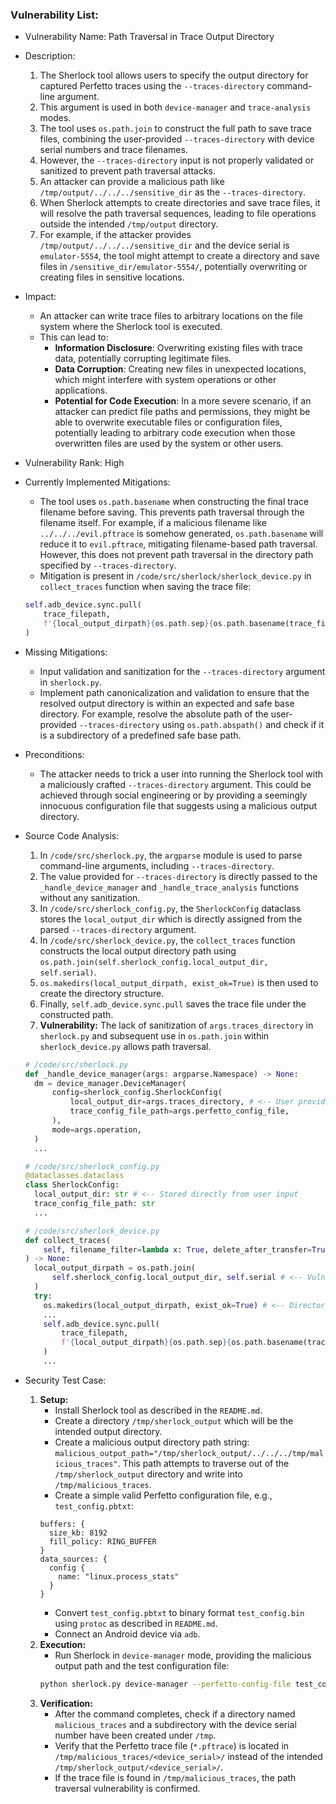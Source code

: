 ### Vulnerability List:

* Vulnerability Name: Path Traversal in Trace Output Directory
* Description:
    1. The Sherlock tool allows users to specify the output directory for captured Perfetto traces using the `--traces-directory` command-line argument.
    2. This argument is used in both `device-manager` and `trace-analysis` modes.
    3. The tool uses `os.path.join` to construct the full path to save trace files, combining the user-provided `--traces-directory` with device serial numbers and trace filenames.
    4. However, the `--traces-directory` input is not properly validated or sanitized to prevent path traversal attacks.
    5. An attacker can provide a malicious path like `/tmp/output/../../../sensitive_dir` as the `--traces-directory`.
    6. When Sherlock attempts to create directories and save trace files, it will resolve the path traversal sequences, leading to file operations outside the intended `/tmp/output` directory.
    7. For example, if the attacker provides `/tmp/output/../../../sensitive_dir` and the device serial is `emulator-5554`, the tool might attempt to create a directory and save files in `/sensitive_dir/emulator-5554/`, potentially overwriting or creating files in sensitive locations.
* Impact:
    * An attacker can write trace files to arbitrary locations on the file system where the Sherlock tool is executed.
    * This can lead to:
        * **Information Disclosure**: Overwriting existing files with trace data, potentially corrupting legitimate files.
        * **Data Corruption**: Creating new files in unexpected locations, which might interfere with system operations or other applications.
        * **Potential for Code Execution**: In a more severe scenario, if an attacker can predict file paths and permissions, they might be able to overwrite executable files or configuration files, potentially leading to arbitrary code execution when those overwritten files are used by the system or other users.
* Vulnerability Rank: High
* Currently Implemented Mitigations:
    * The tool uses `os.path.basename` when constructing the final trace filename before saving. This prevents path traversal through the filename itself. For example, if a malicious filename like `../../../evil.pftrace` is somehow generated, `os.path.basename` will reduce it to `evil.pftrace`, mitigating filename-based path traversal. However, this does not prevent path traversal in the directory path specified by `--traces-directory`.
    * Mitigation is present in `/code/src/sherlock/sherlock_device.py` in `collect_traces` function when saving the trace file:
    ```python
    self.adb_device.sync.pull(
        trace_filepath,
        f'{local_output_dirpath}{os.path.sep}{os.path.basename(trace_filepath)}',
    )
    ```
* Missing Mitigations:
    * Input validation and sanitization for the `--traces-directory` argument in `sherlock.py`.
    * Implement path canonicalization and validation to ensure that the resolved output directory is within an expected and safe base directory. For example, resolve the absolute path of the user-provided `--traces-directory` using `os.path.abspath()` and check if it is a subdirectory of a predefined safe base path.
* Preconditions:
    * The attacker needs to trick a user into running the Sherlock tool with a maliciously crafted `--traces-directory` argument. This could be achieved through social engineering or by providing a seemingly innocuous configuration file that suggests using a malicious output directory.
* Source Code Analysis:
    1. In `/code/src/sherlock.py`, the `argparse` module is used to parse command-line arguments, including `--traces-directory`.
    2. The value provided for `--traces-directory` is directly passed to the `_handle_device_manager` and `_handle_trace_analysis` functions without any sanitization.
    3. In `/code/src/sherlock_config.py`, the `SherlockConfig` dataclass stores the `local_output_dir` which is directly assigned from the parsed `--traces-directory` argument.
    4. In `/code/src/sherlock_device.py`, the `collect_traces` function constructs the local output directory path using `os.path.join(self.sherlock_config.local_output_dir, self.serial)`.
    5. `os.makedirs(local_output_dirpath, exist_ok=True)` is then used to create the directory structure.
    6. Finally, `self.adb_device.sync.pull` saves the trace file under the constructed path.
    7. **Vulnerability:** The lack of sanitization of `args.traces_directory` in `sherlock.py` and subsequent use in `os.path.join` within `sherlock_device.py` allows path traversal.

    ```python
    # /code/src/sherlock.py
    def _handle_device_manager(args: argparse.Namespace) -> None:
      dm = device_manager.DeviceManager(
          config=sherlock_config.SherlockConfig(
              local_output_dir=args.traces_directory, # <-- User provided path, no sanitization
              trace_config_file_path=args.perfetto_config_file,
          ),
          mode=args.operation,
      )
      ...

    # /code/src/sherlock_config.py
    @dataclasses.dataclass
    class SherlockConfig:
      local_output_dir: str # <-- Stored directly from user input
      trace_config_file_path: str
      ...

    # /code/src/sherlock_device.py
    def collect_traces(
        self, filename_filter=lambda x: True, delete_after_transfer=True
    ) -> None:
      local_output_dirpath = os.path.join(
          self.sherlock_config.local_output_dir, self.serial # <-- Vulnerable os.path.join
      )
      try:
        os.makedirs(local_output_dirpath, exist_ok=True) # <-- Directory creation under attacker controlled path
        ...
        self.adb_device.sync.pull(
            trace_filepath,
            f'{local_output_dirpath}{os.path.sep}{os.path.basename(trace_filepath)}', # <-- File saved under attacker controlled path
        )
        ...
    ```

* Security Test Case:
    1. **Setup:**
        * Install Sherlock tool as described in the `README.md`.
        * Create a directory `/tmp/sherlock_output` which will be the intended output directory.
        * Create a malicious output directory path string: `malicious_output_path="/tmp/sherlock_output/../../../tmp/malicious_traces"`. This path attempts to traverse out of the `/tmp/sherlock_output` directory and write into `/tmp/malicious_traces`.
        * Create a simple valid Perfetto configuration file, e.g., `test_config.pbtxt`:
        ```
        buffers: {
          size_kb: 8192
          fill_policy: RING_BUFFER
        }
        data_sources: {
          config {
            name: "linux.process_stats"
          }
        }
        ```
        * Convert `test_config.pbtxt` to binary format `test_config.bin` using `protoc` as described in `README.md`.
        * Connect an Android device via `adb`.
    2. **Execution:**
        * Run Sherlock in `device-manager` mode, providing the malicious output path and the test configuration file:
        ```bash
        python sherlock.py device-manager --perfetto-config-file test_config.bin --traces-directory "/tmp/sherlock_output/../../../tmp/malicious_traces" --operation TERMINATE_COLLECT
        ```
    3. **Verification:**
        * After the command completes, check if a directory named `malicious_traces` and a subdirectory with the device serial number have been created under `/tmp`.
        * Verify that the Perfetto trace file (`*.pftrace`) is located in `/tmp/malicious_traces/<device_serial>/` instead of the intended `/tmp/sherlock_output/<device_serial>/`.
        * If the trace file is found in `/tmp/malicious_traces`, the path traversal vulnerability is confirmed.